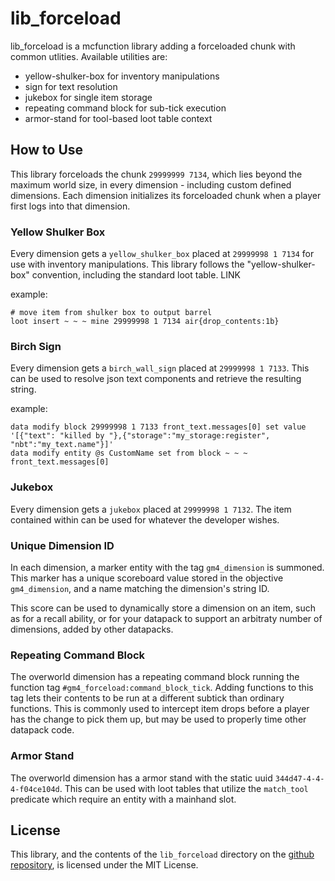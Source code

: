 # lib_forceload
lib_forceload is a mcfunction library adding a forceloaded chunk with common utlities. Available utilities are:
* yellow-shulker-box for inventory manipulations
* sign for text resolution
* jukebox for single item storage
* repeating command block for sub-tick execution
* armor-stand for tool-based loot table context

## How to Use
This library forceloads the chunk `29999999 7134`, which lies beyond the maximum world size, in every dimension - including custom defined dimensions. Each dimension initializes its forceloaded chunk when a player first logs into that dimension.

### Yellow Shulker Box
Every dimension gets a `yellow_shulker_box` placed at `29999998 1 7134` for use with inventory manipulations. This library follows the "yellow-shulker-box" convention, including the standard loot table. LINK

example:
```
# move item from shulker box to output barrel
loot insert ~ ~ ~ mine 29999998 1 7134 air{drop_contents:1b}
```

### Birch Sign
Every dimension gets a `birch_wall_sign` placed at `29999998 1 7133`. This can be used to resolve json text components and retrieve the resulting string. 

example:
```
data modify block 29999998 1 7133 front_text.messages[0] set value '[{"text": "killed by "},{"storage":"my_storage:register", "nbt":"my_text.name"}]'
data modify entity @s CustomName set from block ~ ~ ~ front_text.messages[0]
```

### Jukebox
Every dimension gets a `jukebox` placed at `29999998 1 7132`. The item contained within can be used for whatever the developer wishes.

### Unique Dimension ID
In each dimension, a marker entity with the tag `gm4_dimension` is summoned. This marker has a unique scoreboard value stored in the objective `gm4_dimension`, and a name matching the dimension's string ID. 

This score can be used to dynamically store a dimension on an item, such as for a recall ability, or for your datapack to support an arbitraty number of dimensions, added by other datapacks.

### Repeating Command Block
The overworld dimension has a repeating command block running the function tag `#gm4_forceload:command_block_tick`. Adding functions to this tag lets their contents to be run at a different subtick than ordinary functions. This is commonly used to intercept item drops before a player has the change to pick them up, but may be used to properly time other datapack code.

### Armor Stand
The overworld dimension has a armor stand with the static uuid `344d47-4-4-4-f04ce104d`. This can be used with loot tables that utilize the `match_tool` predicate which require an entity with a mainhand slot. 

## License
This library, and the contents of the `lib_forceload` directory on the [github repository](https://github.com/Gamemode4Dev/GM4_Datapacks), is licensed under the MIT License.
